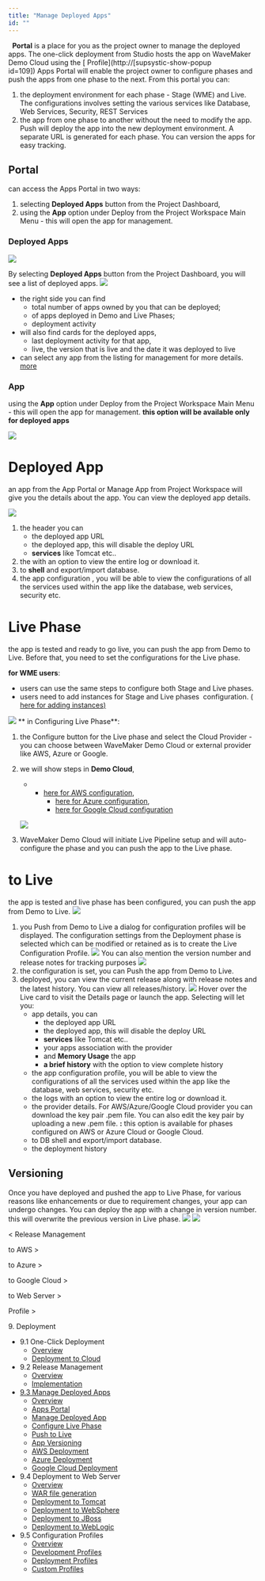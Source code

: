 ```yaml
---
title: "Manage Deployed Apps"
id: ""
---
```


  **Portal** is a place for you as the project owner to manage the deployed apps. The one-click deployment from Studio hosts the app on WaveMaker Demo Cloud using the [ Profile](http://[supsystic-show-popup id=109]) Apps Portal will enable the project owner to configure phases and push the apps from one phase to the next. From this portal you can:

1. the deployment environment for each phase - Stage (WME) and Live. The configurations involves setting the various services like Database, Web Services, Security, REST Services
2. the app from one phase to another without the need to modify the app. Push will deploy the app into the new deployment environment. A separate URL is generated for each phase. You can version the apps for easy tracking.

## Portal

can access the Apps Portal in two ways:

1. selecting **Deployed Apps** button from the Project Dashboard,
2. using the **App** option under Deploy from the Project Workspace Main Menu - this will open the app for management.

### Deployed Apps

[![](../assets/ap_opt1.png)](../assets/ap_opt1.png)

By selecting **Deployed Apps** button from the Project Dashboard, you will see a list of deployed apps. [![](../assets/apps_portal.png)](../assets/apps_portal.png)

- the right side you can find
    - total number of apps owned by you that can be deployed;
    - of apps deployed in Demo and Live Phases;
    - deployment activity
- will also find cards for the deployed apps,
    - last deployment activity for that app,
    - live, the version that is live and the date it was deployed to live
- can select any app from the listing for management for more details. [more](#manage-deployed-app)

### App

using the **App** option under Deploy from the Project Workspace Main Menu - this will open the app for management. **this option will be available only for deployed apps**

[![](../assets/ap_opt2.png)](../assets/ap_opt2.png)

# Deployed App

an app from the App Portal or Manage App from Project Workspace will give you the details about the app. You can view the deployed app details.

[![](../assets/MA_deploy_details.png)](../assets/MA_deploy_details.png)

1. the header you can
    - the deployed app URL
    - the deployed app, this will disable the deploy URL
    - **services** like Tomcat etc..
2. the with an option to view the entire log or download it.
3. to **shell** and export/import database.
4. the app configuration , you will be able to view the configurations of all the services used within the app like the database, web services, security etc.

# Live Phase

the app is tested and ready to go live, you can push the app from Demo to Live. Before that, you need to set the configurations for the Live phase.

**for WME users**:

- users can use the same steps to configure both Stage and Live phases.
- users need to add instances for Stage and Live phases  configuration. ( [here for adding instances)](/learn/installation/wme-setup-guide-adding-capacity/)

[![](../assets/ptl_noconfigure-1.png)](../assets/ptl_noconfigure-1.png) ** in Configuring Live Phase**:

1. the Configure button for the Live phase and select the Cloud Provider - you can choose between WaveMaker Demo Cloud or external provider like AWS, Azure or Google.
2. we will show steps in **Demo Cloud**,
    
    - - [here for AWS configuration](/learn/app-development/deployment/deployment-to-aws/),
        - [here for Azure configuration](/learn/app-development/deployment/deployment-to-azure/),
        - [here for Google Cloud configuration](/learn/app-development/deployment/deployment-google-cloud/)
    
    [![](../assets/manage_apps_live.png)](../assets/manage_apps_live.png)
3. WaveMaker Demo Cloud will initiate Live Pipeline setup and will auto-configure the phase and you can push the app to the Live phase.

# to Live

the app is tested and live phase has been configured, you can push the app from Demo to Live. [![](../assets/MA_push_cloud.png)](../assets/MA_push_cloud.png)

1. you Push from Demo to Live a dialog for configuration profiles will be displayed. The configuration settings from the Deployment phase is selected which can be modified or retained as is to create the Live Configuration Profile. [![](../assets/ptl_configure.png)](../assets/ptl_configure.png) You can also mention the version number and release notes for tracking purposes [![](../assets/ptl_version.png)](../assets/ptl_version.png)
2. the configuration is set, you can Push the app from Demo to Live.
3. deployed, you can view the current release along with release notes and the latest history. You can view all releases/history. [![](../assets/ptl_cloud_done.png)](../assets/ptl_cloud_done.png) Hover over the Live card to visit the Details page or launch the app. Selecting  will let you:
    - app details, you can
        - the deployed app URL
        - the deployed app, this will disable the deploy URL
        - **services** like Tomcat etc..
        - your apps association with the provider
        - and **Memory Usage** the app
        - **a brief history** with the option to view complete history
    - the app configuration profile, you will be able to view the configurations of all the services used within the app like the database, web services, security etc.
    - the logs with an option to view the entire log or download it.
    - the provider details. For AWS/Azure/Google Cloud provider you can download the key pair .pem file. You can also edit the key pair by uploading a new .pem file. **:** this option is available for phases configured on AWS or Azure Cloud or Google Cloud.
    - to DB shell and export/import database.
    - the deployment history

## Versioning

Once you have deployed and pushed the app to Live Phase, for various reasons like enhancements or due to requirement changes, your app can undergo changes. You can deploy the app with a change in version number. this will overwrite the previous version in Live phase. [![](../assets/apver_update.png)](../assets/apver_update.png) [![](../assets/apver_portal.png)](../assets/apver_portal.png)

< Release Management

to AWS >

to Azure >

to Google Cloud >

to Web Server >

Profile >

9\. Deployment

- 9.1 One-Click Deployment
    - [Overview](/learn/app-development/deployment/one-click-deployment/)
    - [Deployment to Cloud](/learn/app-development/deployment/one-click-deployment/#cloud-deployment)
- 9.2 Release Management
    - [Overview](/learn/app-development/deployment/release-management/)
    - [Implementation](/learn/app-development/deployment/release-management/#working)
- [9.3 Manage Deployed Apps](#)
    - [Overview](#)
    - [Apps Portal](#apps-portal)
    - [Manage Deployed App](#manage-deployed-app)
    - [Configure Live Phase](#configure-live)
    - [Push to Live](#push-to-live)
    - [App Versioning](#versioning)
    - [AWS Deployment](/learn/app-development/deployment/deployment-to-aws/)
    - [Azure Deployment](/learn/app-development/deployment/deployment-to-azure/)
    - [Google Cloud Deployment](/learn/app-development/deployment/deployment-google-cloud/)
- 9.4 Deployment to Web Server
    - [Overview](/learn/app-development/deployment/deployment-web-server/#)
    - [WAR file generation](/learn/app-development/deployment/deployment-web-server/#war-file-generation)
    - [Deployment to Tomcat](/learn/how-tos/wavemaker-application-deployment-tomcat/)
    - [Deployment to WebSphere](/learn/how-tos/wavemaker-application-deployment-websphere-liberty-profile/)
    - [Deployment to JBoss](/learn/how-tos/wavemaker-application-deployment-jboss/)
    - [Deployment to WebLogic](/learn/how-tos/wavemaker-application-deployment-weblogic-application-server/)
- 9.5 Configuration Profiles
    - [Overview](/learn/app-development/deployment/configuration-profiles/)
    - [Development Profiles](/learn/app-development/deployment/configuration-profiles/#dev-profile)
    - [Deployment Profiles](/learn/app-development/deployment/configuration-profiles/#deploy-profile)
    - [Custom Profiles](/learn/app-development/deployment/configuration-profiles/#custom-profile)
